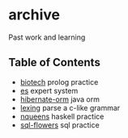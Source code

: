 # archive

Past work and learning

## Table of Contents

- [biotech](https://github.com/evanbirt/archive/tree/main/biotech) prolog practice
- [es](https://github.com/evanbirt/archive/tree/main/es) expert system
- [hibernate-orm](https://github.com/evanbirt/archive/tree/main/hibernate-orm) java orm
- [lexing](https://github.com/evanbirt/archive/tree/main/lexing) parse a c-like grammar
- [nqueens](https://github.com/evanbirt/archive/tree/main/nqueens) haskell practice
- [sql-flowers](https://github.com/evanbirt/archive/tree/main/sql-flowers) sql practice
